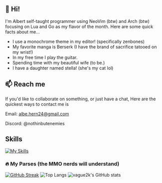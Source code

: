 ## 👋 Hi!

I'm Albert self-taught programmer using NeoVim (btw) and Arch (btw) focusing on Lua and Go as my flavor of the month. Here are some quick facts about me...
- I use a monochrome theme in my editor! (specifically zenbones)
- My favorite manga is Berserk (I have the brand of sacrifice tatooed on my wrist!)
- In my free time I play the guitar.
- Spending time with my beautiful wife (to be.)
- I have a daughter named stella! (she's my cat lol)

## 📫 Reach me

If you'd like to collaborate on something, or just have a chat, Here are the quickest ways to contact me is

Email: [albe.hern24@gmail.com](mailto:albe.hern24@gmail.com)

Discord: @nothinbutenemies

## Skills
[![My Skills](https://skillicons.dev/icons?i=go,lua,typescript,react,tailwind,python,apple,arch,neovim&theme=dark)](https://skillicons.dev)

### 🔥 My Parses (the MMO nerds will understand)
[![GitHub Streak](https://streak-stats.demolab.com?user=vague2k&theme=github-dark&hide_border=true&date_format=M%20j%5B%2C%20Y%5D)](https://git.io/streak-stats)
![Top Langs](https://github-readme-stats.vercel.app/api/top-langs/?username=vague2k&size_weight=0.5&count_weight=0.5&layout=compact&theme=github_dark&hide_border=true&hide=ruby,python,shell)
![vague2k's GitHub stats](https://github-readme-stats.vercel.app/api?username=vague2k&hide_border=true&show_icons=true&theme=github_dark)
